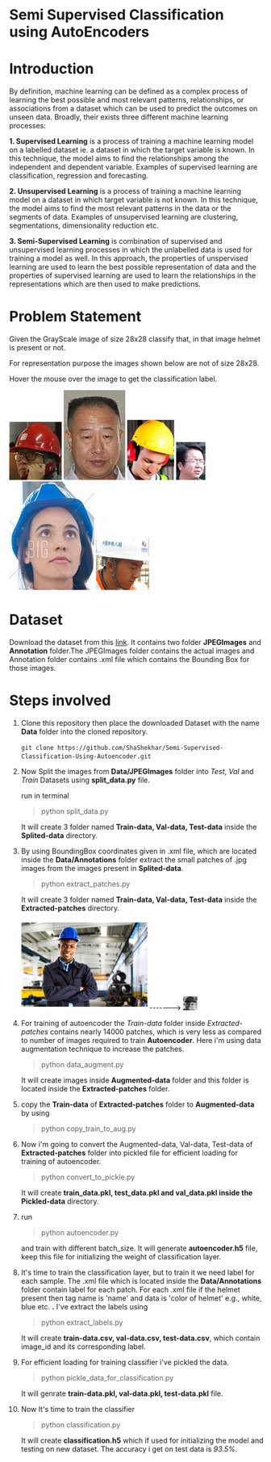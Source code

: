 # Semi Supervised Classification using AutoEncoders

# Introduction

By definition, machine learning can be defined as a complex process of learning the best possible and most relevant patterns, relationships, or associations from a dataset which can be used to predict the outcomes on unseen data. Broadly, their exists three different machine learning processes:

**1. Supervised Learning** is a process of training a machine learning model on a labelled dataset ie. a dataset in which the target variable is known. In this technique, the model aims to find the relationships among the independent and dependent variable. Examples of supervised learning are classification, regression and forecasting.

**2. Unsupervised Learning** is a process of training a machine learning model on a dataset in which target variable is not known. In this technique, the model aims to find the most relevant patterns in the data or the segments of data. Examples of unsupervised learning are clustering, segmentations, dimensionality reduction etc.

**3. Semi-Supervised Learning** is combination of supervised and unsupervised learning processes in which the unlabelled data is used for training a model as well. In this approach, the properties of unspervised learning are used to learn the best possible representation of data and the properties of supervised learning are used to learn the relationships in the representations which are then used to make predictions.

# Problem Statement
 Given the GrayScale image of size 28x28 classify that, in that image helmet is present or not.

 For representation purpose the images shown below are not of size 28x28.

 Hover the mouse over the image to get the classification label.

 ![](https://github.com/ShaShekhar/Semi-Supervised-Classification-Using-Autoencoder/blob/master/fig/00002_0.jpg "Helmet Present")       ![](https://github.com/ShaShekhar/Semi-Supervised-Classification-Using-Autoencoder/blob/master/fig/01390_2.jpg "Helmet not Present")      ![](https://github.com/ShaShekhar/Semi-Supervised-Classification-Using-Autoencoder/blob/master/fig/00022_0.jpg "Helmet Present")        ![](https://github.com/ShaShekhar/Semi-Supervised-Classification-Using-Autoencoder/blob/master/fig/02680_0.jpg "Helmet not Present")      ![](https://github.com/ShaShekhar/Semi-Supervised-Classification-Using-Autoencoder/blob/master/fig/00167_0.jpg "Helmet Present")      ![](https://github.com/ShaShekhar/Semi-Supervised-Classification-Using-Autoencoder/blob/master/fig/00080_0.jpg "Helmet Present")

# Dataset
Download the dataset from this [link](https://drive.google.com/open?id=1SUBraBUovros2qTt20LYPkRlgmsElVxg "Dataset"). It contains two folder **JPEGImages** and **Annotation** folder.The JPEGImages folder contains the actual images and Annotation folder contains .xml file which contains the Bounding Box for those images.

# Steps involved
 1.  Clone this repository then place the downloaded Dataset with the name
    **Data** folder into the cloned repository.

     `git clone https://github.com/ShaShekhar/Semi-Supervised-Classification-Using-Autoencoder.git`

 2.  Now Split the images from **Data/JPEGImages** folder into _Test_,
     _Val_ and _Train_ Datasets using **split_data.py** file.

     run in terminal

     >python split_data.py

     It will create 3 folder named **Train-data, Val-data, Test-data** inside the **Splited-data** directory.

 3. By using BoundingBox coordinates given in .xml file, which are
    located inside the **Data/Annotations** folder extract the small patches of .jpg images from the images present in **Splited-data**.

     >python extract_patches.py

    It will create 3 folder named **Train-data, Val-data, Test-data** inside the **Extracted-patches** directory.

    ![](https://github.com/ShaShekhar/Semi-Supervised-Classification-Using-Autoencoder/blob/master/fig/00063.jpg "Image")   ------->  ![](https://github.com/ShaShekhar/Semi-Supervised-Classification-Using-Autoencoder/blob/master/fig/00063_0.jpg  "Extracted Patch")

 4. For training of autoencoder the _Train-data_ folder inside
   _Extracted-patches_ contains nearly 14000 patches, which is very less as compared to number of images required to train **Autoencoder**. Here i'm using data augmentation technique to increase the patches.

    >python data_augment.py

    It will create images inside **Augmented-data** folder and this folder is located inside the **Extracted-patches** folder.

 5. copy the **Train-data** of **Extracted-patches** folder to
    **Augmented-data** by using

     >python copy_train_to_aug.py

 6. Now i'm going to convert the Augmented-data, Val-data, Test-data of
    **Extracted-patches** folder into pickled file for efficient loading for training of autoencoder.

    >python convert_to_pickle.py

    It will create **train_data.pkl, test_data.pkl and val_data.pkl inside the Pickled-data** directory.

 7. run

    >python autoencoder.py

    and train with different batch_size. It will generate **autoencoder.h5** file, keep this file for initializing the weight of classification layer.

 8. It's time to train the classification layer, but to train it we need
    label for each sample. The .xml file which is located inside the **Data/Annotations** folder contain label for each patch. For each .xml file if the helmet present then tag name is 'name' and data is 'color of helmet' e.g., white, blue etc. **.** I've extract the labels using

    >python extract_labels.py

    It will create **train-data.csv, val-data.csv, test-data.csv**, which contain image_id and its corresponding label.

9. For efficient loading for training classifier i've pickled the data.

   >python pickle_data_for_classification.py

   It will genrate **train-data.pkl, val-data.pkl, test-data.pkl** file.

10. Now It's time to train the classifier

    >python classification.py

    It will create **classification.h5** which if used for initializing the model and testing on new dataset.
    The accuracy i get on test data is _93.5%_.
